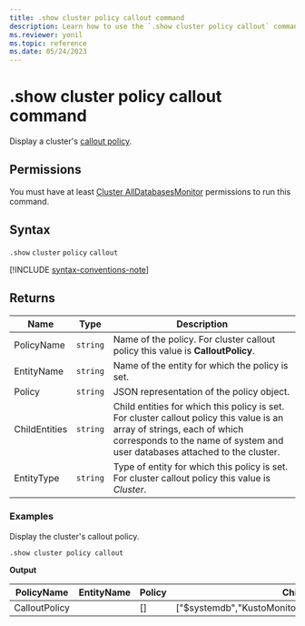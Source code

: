 ```yaml
---
title: .show cluster policy callout command
description: Learn how to use the `.show cluster policy callout` command to display a cluster's callout policy.
ms.reviewer: yonil
ms.topic: reference
ms.date: 05/24/2023
---
```

# .show cluster policy callout command

Display a cluster's [callout policy](callout-policy.md).

## Permissions

You must have at least [Cluster AllDatabasesMonitor](access-control/role-based-access-control.md) permissions to run this command.

## Syntax

`.show` `cluster` `policy` `callout`

[!INCLUDE [syntax-conventions-note](../../includes/syntax-conventions-note.md)]

## Returns

| Name          | Type   | Description                                                                                                                                                                                            |
|---------------|--------|--------------------------------------------------------------------------------------------------------------------------------------------------------------------------------------------------------|
| PolicyName    | `string` | Name of the policy. For cluster callout policy this value is **CalloutPolicy**.                                                                                                                        |
| EntityName    | `string` | Name of the entity for which the policy is set.                                                                                                                                                        |
| Policy        | `string` | JSON representation of the policy object.                                                                                                                                                              |
| ChildEntities | `string` | Child entities for which this policy is set. For cluster callout policy this value is an array of strings, each of which corresponds to the name of system and user databases attached to the cluster. |
| EntityType    | `string` | Type of entity for which this policy is set. For cluster callout policy this value is *Cluster*.                                                                                                       |

### Examples

Display the cluster's callout policy.

```kusto
.show cluster policy callout
```

**Output**

| PolicyName    | EntityName | Policy                                                                                               | ChildEntities                                              | EntityType |
|---------------|------------|------------------------------------------------------------------------------------------------------|------------------------------------------------------------|------------|
| CalloutPolicy |            | []                                                                                                   | ["$systemdb","KustoMonitoringPersistentDatabase","TestDB"] | Cluster    |
